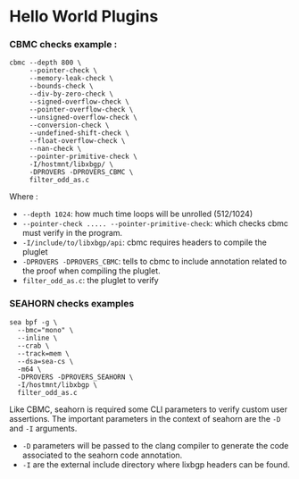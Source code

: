 # Hello World Plugins

### CBMC checks example :

```shell
cbmc --depth 800 \
     --pointer-check \
     --memory-leak-check \
     --bounds-check \
     --div-by-zero-check \
     --signed-overflow-check \
     --pointer-overflow-check \
     --unsigned-overflow-check \
     --conversion-check \
     --undefined-shift-check \
     --float-overflow-check \
     --nan-check \
     --pointer-primitive-check \
     -I/hostmnt/libxbgp/ \
     -DPROVERS -DPROVERS_CBMC \
     filter_odd_as.c
```

Where :
 - `--depth 1024`: how much time loops will be unrolled (512/1024)
 - `--pointer-check ..... --pointer-primitive-check`: which checks 
 cbmc must verify in the program.
 - `-I/include/to/libxbgp/api`: cbmc requires headers to compile the pluglet
 - `-DPROVERS -DPROVERS_CBMC`: tells to cbmc to include annotation related to the proof
 when compiling the pluglet.
 - `filter_odd_as.c`: the pluglet to verify

### SEAHORN checks examples

```shell
sea bpf -g \
  --bmc="mono" \
  --inline \
  --crab \
  --track=mem \
  --dsa=sea-cs \
  -m64 \
  -DPROVERS -DPROVERS_SEAHORN \
  -I/hostmnt/libxbgp \
  filter_odd_as.c
```

Like CBMC, seahorn is required some CLI parameters to verify custom user assertions.
The important parameters in the context of seahorn are the `-D` and `-I` arguments.
- `-D` parameters will be passed to the clang compiler to generate the code associated
to the seahorn code annotation.
- `-I` are the external include directory where lixbgp headers can be found.